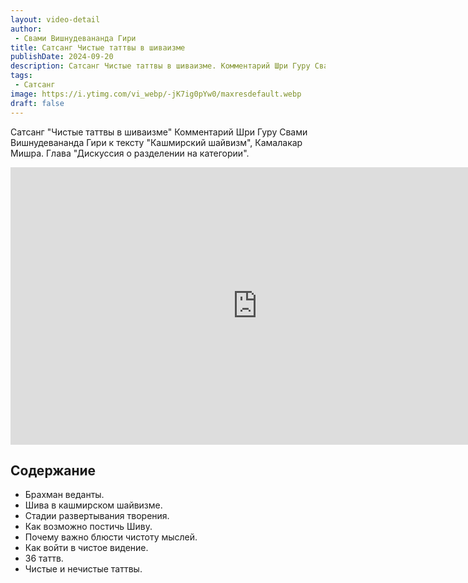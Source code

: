 ```yaml
---
layout: video-detail
author:
 - Свами Вишнудевананда Гири
title: Сатсанг Чистые таттвы в шиваизме
publishDate: 2024-09-20
description: Сатсанг Чистые таттвы в шиваизме. Комментарий Шри Гуру Свами Вишнудевананда Гири к тексту "Кашмирский шайвизм", Камалакар Мишра. Глава "Дискуссия о разделении на категории".
tags: 
 - Сатсанг
image: https://i.ytimg.com/vi_webp/-jK7ig0pYw0/maxresdefault.webp
draft: false
---
```


 Сатсанг "Чистые таттвы в шиваизме"
Комментарий Шри Гуру Свами Вишнудевананда Гири к тексту "Кашмирский шайвизм", Камалакар Мишра. Глава "Дискуссия о разделении на категории".

<iframe width="790" height="444" src="https://www.youtube.com/embed/-jK7ig0pYw0" frameborder="0" allowfullscreen=""></iframe> 

## Содержание
- Брахман веданты.
- Шива в кашмирском шайвизме.
- Стадии развертывания творения.
- Как возможно постичь Шиву. 
- Почему важно блюсти чистоту мыслей.
- Как войти в чистое видение.
- 36 таттв.
- Чистые и нечистые таттвы.
